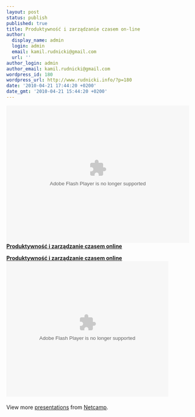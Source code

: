 ```yaml
---
layout: post
status: publish
published: true
title: Produktywność i zarządzanie czasem on-line
author:
  display_name: admin
  login: admin
  email: kamil.rudnicki@gmail.com
  url: ''
author_login: admin
author_email: kamil.rudnicki@gmail.com
wordpress_id: 180
wordpress_url: http://www.rudnicki.info/?p=180
date: '2010-04-21 17:44:20 +0200'
date_gmt: '2010-04-21 15:44:20 +0200'
---
```

<p><object classid="clsid:d27cdb6e-ae6d-11cf-96b8-444553540000" width="480" height="360" codebase="http://download.macromedia.com/pub/shockwave/cabs/flash/swflash.cab#version=6,0,40,0"><param name="allowFullScreen" value="true" /><param name="allowScriptAccess" value="always" /><param name="src" value="http://www.dailymotion.pl/swf/video/xcpzn9" /><param name="allowfullscreen" value="true" /><embed type="application/x-shockwave-flash" width="480" height="360" src="http://www.dailymotion.pl/swf/video/xcpzn9" allowscriptaccess="always" allowfullscreen="true"></embed></object><br />
<strong><a href="http://www.dailymotion.pl/video/xcpzn9_produktywnoyy-i-zarzydzanie-czasem_tech">Produktywność i zarządzanie czasem online</a></strong><em><br />
</em></p>
<div id="__ss_3704130" style="width: 425px;"><strong><a title="Produktywność i zarządzanie czasem online" href="http://www.slideshare.net/Netcamp/produktywno-i-zarzdzanie-czasem-online">Produktywność i zarządzanie czasem online</a></strong><object classid="clsid:d27cdb6e-ae6d-11cf-96b8-444553540000" width="425" height="355" codebase="http://download.macromedia.com/pub/shockwave/cabs/flash/swflash.cab#version=6,0,40,0"><param name="allowFullScreen" value="true" /><param name="allowScriptAccess" value="always" /><param name="src" value="http://static.slidesharecdn.com/swf/ssplayer2.swf?doc=timecampnetcamp-100412184930-phpapp01&amp;stripped_title=produktywno-i-zarzdzanie-czasem-online" /><param name="allowfullscreen" value="true" /><embed type="application/x-shockwave-flash" width="425" height="355" src="http://static.slidesharecdn.com/swf/ssplayer2.swf?doc=timecampnetcamp-100412184930-phpapp01&amp;stripped_title=produktywno-i-zarzdzanie-czasem-online" allowscriptaccess="always" allowfullscreen="true"></embed></object></p>
<div style="padding:5px 0 12px">View more <a href="http://www.slideshare.net/">presentations</a> from <a href="http://www.slideshare.net/Netcamp">Netcamp</a>.</div>
</div>
